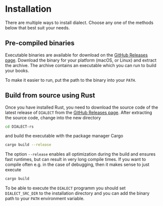 # Installation

There are multiple ways to install dialect.
Choose any one of the methods below that best suit your needs.

## Pre-compiled binaries

Executable binaries are available for download on the [GitHub Releases page][releases].
Download the binary for your platform (macOS, or Linux) and extract the archive.
The archive contains an executable which you can run to build your books.

To make it easier to run, put the path to the binary into your `PATH`.

[releases]: https://github.com/dialect-rs/

## Build from source using Rust
Once you have installed Rust, you need to download the source code of the latest release of `DIALECT` from the [GitHub Releases page][releases]. After extracting the source code, change into the new directory
```bash
cd DIALECT-rs
```
and build the executable with the package manager Cargo
```bash
cargo build --release
```
The option `--release` enables all optimization during the build and ensures fast runtimes, but can
result in very long compile times. If you want to compile often e.g. in the case of debugging, then 
it makes sense to just execute
```bash
cargo build
``` 
To be able to execute the `DIALECT` programm you should set `DIALECT_SRC_DIR` to the installation directory and you 
can add the binary path to your `PATH` environment variable.
